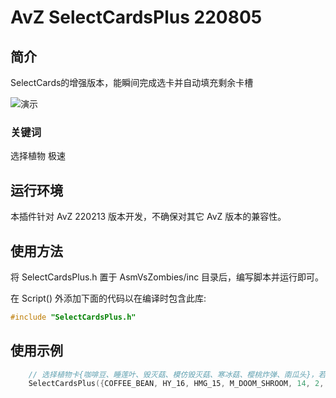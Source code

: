 # AvZ SelectCardsPlus 220805

## 简介

SelectCards的增强版本，能瞬间完成选卡并自动填充剩余卡槽

![演示](演示.gif)

### 关键词

选择植物 极速

## 运行环境

本插件针对 AvZ 220213 版本开发，不确保对其它 AvZ 版本的兼容性。

## 使用方法

将 SelectCardsPlus.h 置于 AsmVsZombies/inc 目录后，编写脚本并运行即可。

在 Script() 外添加下面的代码以在编译时包含此库:

```c++
#include "SelectCardsPlus.h"
```

## 使用示例

```c++
    // 选择植物卡{咖啡豆、睡莲叶、毁灭菇、模仿毁灭菇、寒冰菇、樱桃炸弹、南瓜头}，若卡槽未被填满，则自动选择植物将其填满
    SelectCardsPlus({COFFEE_BEAN, HY_16, HMG_15, M_DOOM_SHROOM, 14, 2, PUMPKIN});
```
